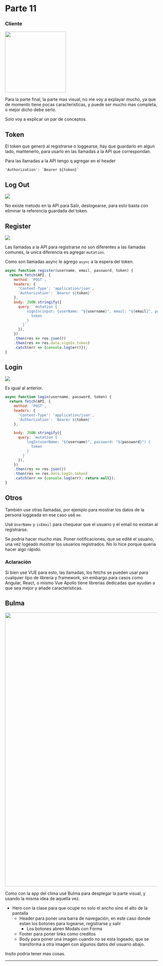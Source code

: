 # Parte 11
### Cliente

<img src="https://cdn.icon-icons.com/icons2/885/PNG/512/11th_icon-icons.com_68925.png" width="200">

Para la parte final, la parte mas visual, no me voy a explayar mucho, ya que de momento tiene pocas caracteristicas, y puede ser mucho mas completa, o mejor dicho debe serlo.

Solo voy a explicar un par de conceptos.

## Token

El token que generó al registrarse o loggearse, hay que guardarlo en algun lado, mantenerlo, para usarlo en las llamadas a la API que correspondan.

Para las llamadas a la API tengo q agregar en el header

```
'Authorization': `Bearer ${token}`
```

## Log Out

<img src="https://cdn.glitch.com/b08b2821-cd06-4b0d-a360-e3ad18bf1a09%2FScreenshot-2019-1-27%20User-Playground(5).png?1548643409887">

No existe metodo en la API para Salir, deslogearse, para esto basta con eliminar la referencia guardada del token.

## Register

<img src="https://cdn.glitch.com/b08b2821-cd06-4b0d-a360-e3ad18bf1a09%2FScreenshot-2019-1-27%20User-Playground-2.png?1548643409948">

Las llamadas a la API para registrarse no son diferentes a las llamadas comunes, la unica diferencia es agregar `mutation`.

Como son llamadas async le agrego `async` a la espera del token.


```javascript
async function register(username, email, password, token) {
  return fetch(API, {
    method: 'POST',
    headers: { 
      'Content-Type': 'application/json',
      'Authorization': `Bearer ${token}`
    },
    body: JSON.stringify({ 
      query: `mutation { 
          signIn(input: {userName: "${username}", email: "${email}", password: "${password}"}) {
            token
          }
        }` 
      }),
    })
    .then(res => res.json())
    .then(res => res.data.signIn.token)
    .catch(err => {console.log(err)});
}
```

## Login

<img src="https://cdn.glitch.com/b08b2821-cd06-4b0d-a360-e3ad18bf1a09%2FScreenshot-2019-1-27%20User-Playground(1).png?1548643400826">

Es igual al anterior.

```javascript
async function login(username, password, token) {
  return fetch(API, {
    method: 'POST',
    headers: { 
      'Content-Type': 'application/json',
      'Authorization': `Bearer ${token}`
    },

    body: JSON.stringify({ 
      query: `mutation { 
          logIn(userName: "${username}", password: "${password}") {
            token
          }
        }` 
      }),
    })
    .then(res => res.json())
    .then(res => res.data.logIn.token)
    .catch(err => {console.log(err); return null});
}
```

## Otros

También use otras llamadas, por ejemplo para mostrar los datos de la persona loggeada en ese caso usé `me`.

Usé `UserName` y `isEmail` para chequear que el usuario y el email no existan al registrarse.

Se podria hacer mucho más. Poner notificaciones, que se edité el usuario, una vez logeado mostrar los usuarios registrados. No lo hice porque queria hacer algo rápido.

### Aclaración

Si bien usé VUE para esto, las llamadas, los fetchs se pueden usar para cualquier tipo de libreria y framework, sin embargo para casos como Angular, React, o mismo Vue Apollo tiene librerias dedicadas que ayudan a que sea mejor y añade caracteristicas.

## Bulma

<img src="https://cdn.glitch.com/b08b2821-cd06-4b0d-a360-e3ad18bf1a09%2FScreenshot-2019-1-27%20User-Playground(4).png?1548643410000" width="900">

Como con la app del clima usé Bulma para desplegar la parte visual, y usando la misma idea de aquella vez.

* Hero con la clase para que ocupe no solo el ancho sino el alto de la pantalla
  * Header para poner una barra de navegación, en este caso donde estan los botones para logearse, registrarse y salir
    * Los botones abren Modals con Forms
  * Footer para poner links como creditos
  * Body para poner una imagen cuando no se esta logeado, que se transforma a otra imagen con algunos datos del usuario abajo.
  
Insito podria tener mas cosas.

- - - -


